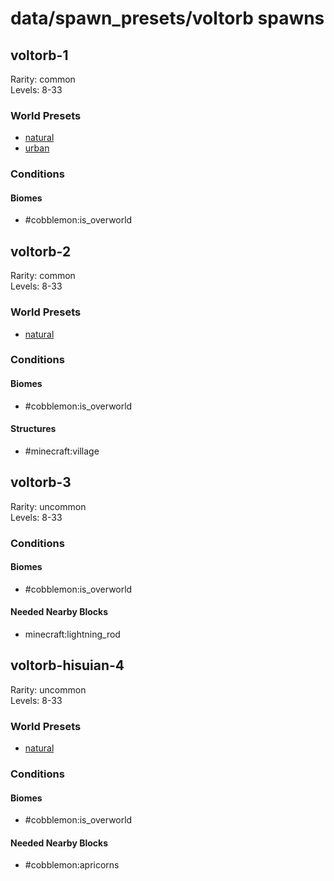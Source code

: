 # data/spawn_presets/voltorb spawns  
  
## voltorb-1  
Rarity: common  
Levels: 8-33  
  
### World Presets  
* [natural](/data/world_presets/natural.md)  
* [urban](/data/world_presets/urban.md)  
  
### Conditions  
  
#### Biomes  
  * #cobblemon:is_overworld
  
  
## voltorb-2  
Rarity: common  
Levels: 8-33  
  
### World Presets  
* [natural](/data/world_presets/natural.md)  
  
### Conditions  
  
#### Biomes  
  * #cobblemon:is_overworld
  
  
#### Structures  
  * #minecraft:village
  
  
## voltorb-3  
Rarity: uncommon  
Levels: 8-33  
  
### Conditions  
  
#### Biomes  
  * #cobblemon:is_overworld
  
  
#### Needed Nearby Blocks  
  * minecraft:lightning_rod
  
  
## voltorb-hisuian-4  
Rarity: uncommon  
Levels: 8-33  
  
### World Presets  
* [natural](/data/world_presets/natural.md)  
  
### Conditions  
  
#### Biomes  
  * #cobblemon:is_overworld
  
  
#### Needed Nearby Blocks  
  * #cobblemon:apricorns
  
